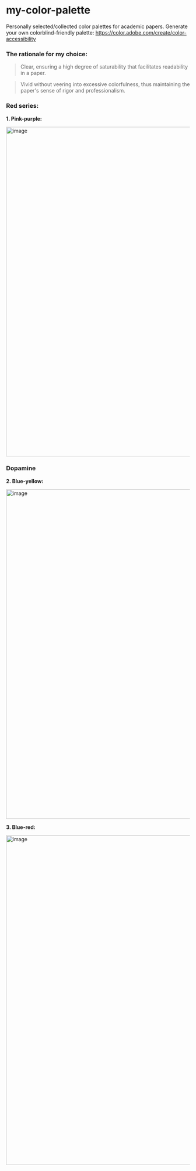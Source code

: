 # my-color-palette
Personally selected/collected color palettes for academic papers.
Generate your own colorblind-friendly palette:
https://color.adobe.com/create/color-accessibility

### The rationale for my choice: 
> Clear, ensuring a high degree of saturability that facilitates readability in a paper.

> Vivid without veering into excessive colorfulness, thus maintaining the paper's sense of rigor and professionalism.

### Red series:

**1. Pink-purple:**

<img width="900" alt="image" src="https://github.com/yezil3/my-color-palette/assets/106938096/9997a00e-aa97-4bdf-9753-2b5370540394">

### Dopamine

**2. Blue-yellow:**

<img width="900" alt="image" src="https://github.com/yezil3/my-color-palette/assets/106938096/ba910f82-17ad-4807-8032-35e3acd562ee">

**3. Blue-red:**

<img width="900" alt="image" src="https://github.com/yezil3/my-color-palette/assets/106938096/1f2a0e62-8753-414c-a4b1-c03d3a8b29dd">



